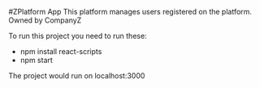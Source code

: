 #ZPlatform App
This platform manages users registered on the platform. Owned by CompanyZ

To run this project you need to run these:
- npm install react-scripts
- npm start

The project would run on localhost:3000
